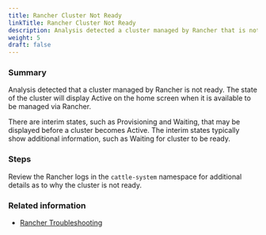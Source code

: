 ```yaml
---
title: Rancher Cluster Not Ready
linkTitle: Rancher Cluster Not Ready
description: Analysis detected a cluster managed by Rancher that is not ready
weight: 5
draft: false
---
```


### Summary
Analysis detected that a cluster managed by Rancher is not ready.  The state of the cluster will display Active on the home screen when it is available to be managed via Rancher.

There are interim states, such as Provisioning and Waiting, that may be displayed before a cluster becomes Active. The interim states typically show additional information, such as Waiting for cluster to be ready.

### Steps
Review the Rancher logs in the `cattle-system` namespace for additional details as to why the cluster is not ready.

### Related information
* [Rancher Troubleshooting](https://ranchermanager.docs.rancher.com/troubleshooting/)
